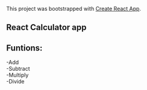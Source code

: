This project was bootstrapped with [Create React App](https://github.com/facebook/create-react-app).

## React Calculator app

## Funtions:
-Add  
-Subtract  
-Multiply  
-Divide

